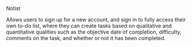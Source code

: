 Notist

Allows users to sign up for a new account, and sign in to fully access their own to-do list, where they can create tasks based on qualitative and quantitative qualities such as the objective date of completion, difficulty, comments on the task, and whether or not it has been completed.
